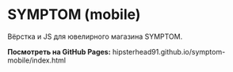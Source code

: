 # SYMPTOM (mobile)

Вёрстка и JS для ювелирного магазина SYMPTOM.

**Посмотреть на GitHub Pages:** hipsterhead91.github.io/symptom-mobile/index.html